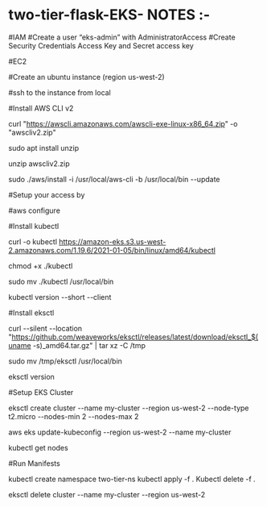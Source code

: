 # two-tier-flask-EKS-    NOTES :-


#IAM
#Create a user “eks-admin” with AdministratorAccess
#Create Security Credentials Access Key and Secret access key 

#EC2

#Create an ubuntu instance (region us-west-2)

#ssh to the instance from local

#Install AWS CLI v2

curl "https://awscli.amazonaws.com/awscli-exe-linux-x86_64.zip" -o "awscliv2.zip"

sudo apt install unzip

unzip awscliv2.zip

sudo ./aws/install -i /usr/local/aws-cli -b /usr/local/bin --update

#Setup your access by


#aws configure

#Install kubectl

curl -o kubectl https://amazon-eks.s3.us-west-2.amazonaws.com/1.19.6/2021-01-05/bin/linux/amd64/kubectl

chmod +x ./kubectl

sudo mv ./kubectl /usr/local/bin

kubectl version --short --client



#Install eksctl

curl --silent --location "https://github.com/weaveworks/eksctl/releases/latest/download/eksctl_$(uname -s)_amd64.tar.gz" | tar xz -C /tmp

sudo mv /tmp/eksctl /usr/local/bin

eksctl version

#Setup EKS Cluster


eksctl create cluster --name my-cluster --region us-west-2 --node-type t2.micro --nodes-min 2 --nodes-max 2

aws eks update-kubeconfig --region us-west-2 --name my-cluster

kubectl get nodes

#Run Manifests

kubectl create namespace two-tier-ns
kubectl apply -f .
Kubectl delete -f .


eksctl delete cluster --name my-cluster --region us-west-2
